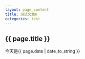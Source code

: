 ```yaml
---
layout: page_content
title: 测试文章8
categories: test
---
```


<h2>{{ page.title }}</h2>
<p>今天是{{ page.date | date_to_string }}</p>